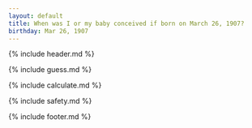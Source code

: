 ```yaml
---
layout: default
title: When was I or my baby conceived if born on March 26, 1907?
birthday: Mar 26, 1907
---
```


{% include header.md %}

{% include guess.md %}

{% include calculate.md %}

{% include safety.md %}

{% include footer.md %}



